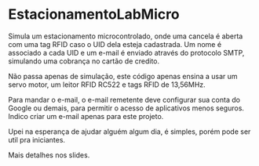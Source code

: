 # EstacionamentoLabMicro
Simula um estacionamento microcontrolado, onde uma cancela é aberta com uma tag RFID caso o UID dela esteja cadastrada. Um nome é associado a cada UID e um e-mail é enviado através do protocolo SMTP, simulando uma cobrança no cartão de credito.

Não passa apenas de simulação, este código apenas ensina a usar um servo motor, um leitor RFID RC522 e tags RFID de 13,56MHz.

Para mandar o e-mail, o e-mail remetente deve configurar sua conta do Google ou demais, para permitir o acesso de aplicativos menos seguros. Indico criar um e-mail apenas para este projeto.

Upei na esperança de ajudar alguém algum dia, é simples, porém pode ser util pra iniciantes.

Mais detalhes nos slides.
